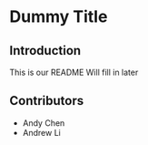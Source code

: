 # Dummy Title

## Introduction
This is our README
Will fill in later

## Contributors
- Andy Chen
- Andrew Li